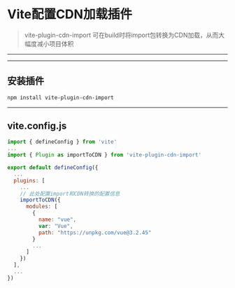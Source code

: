 # Vite配置CDN加载插件
> vite-plugin-cdn-import 可在build时将import包转换为CDN加载，从而大幅度减小项目体积
***
---
## 安装插件  
  

```bash
npm install vite-plugin-cdn-import
```
---
## vite.config.js  
  
  
```js
import { defineConfig } from 'vite'
...
import { Plugin as importToCDN } from 'vite-plugin-cdn-import'

export default defineConfig({
  ...
  plugins: [
    ...
    // 此处配置import和CDN转换的配置信息
    importToCDN({
      modules: [
        {
          name: "vue",
          var: "Vue",
          path: "https://unpkg.com/vue@3.2.45"
        }
        ...
      ]
    })
  ],
  ...
})
```